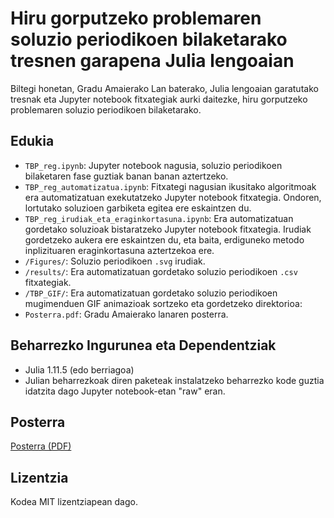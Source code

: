 # Hiru gorputzeko problemaren soluzio periodikoen bilaketarako tresnen garapena Julia lengoaian

Biltegi honetan, Gradu Amaierako Lan baterako, Julia lengoaian garatutako tresnak eta Jupyter notebook fitxategiak aurki daitezke, hiru gorputzeko problemaren soluzio periodikoen bilaketarako.
<!---
#### Gradu Amaierako Lanaren esteka: https://addi.ehu.es
-->




## Edukia

- `TBP_reg.ipynb`: Jupyter notebook nagusia, soluzio periodikoen bilaketaren fase guztiak banan banan aztertzeko.
- `TBP_reg_automatizatua.ipynb`: Fitxategi nagusian ikusitako algoritmoak era automatizatuan exekutatzeko Jupyter notebook fitxategia. Ondoren, lortutako soluzioen garbiketa egitea ere eskaintzen du.
- `TBP_reg_irudiak_eta_eraginkortasuna.ipynb`: Era automatizatuan gordetako soluzioak bistaratzeko Jupyter notebook fitxategia. Irudiak gordetzeko aukera ere eskaintzen du, eta baita, erdiguneko metodo inplizituaren eraginkortasuna aztertzekoa ere.
- `/Figures/`: Soluzio periodikoen `.svg` irudiak.
- `/results/`: Era automatizatuan gordetako soluzio periodikoen `.csv` fitxategiak.
- `/TBP_GIF/`: Era automatizatuan gordetako soluzio periodikoen mugimenduen GIF animazioak sortzeko eta gordetzeko direktorioa:
- `Posterra.pdf`: Gradu Amaierako lanaren posterra.



## Beharrezko Ingurunea eta Dependentziak

- Julia 1.11.5 (edo berriagoa)
- Julian beharrezkoak diren paketeak instalatzeko beharrezko kode guztia idatzita dago Jupyter notebook-etan "raw" eran.



## Posterra

[Posterra (PDF)](Posterra.pdf)



## Lizentzia

Kodea MIT lizentziapean dago.


